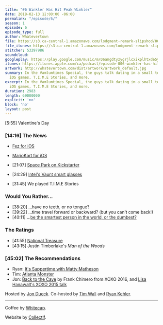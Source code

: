 ```yaml
---
title: "#6 Winkler Has Hit Peak Winkler"
date: 2018-02-13 12:00:00 -06:00
permalink: "/episode/6/"
season: 1
episode: 6
episode_type: full
author: Whatevertown
file: https://s3.ca-central-1.amazonaws.com/lodgment-remark-slipshod/006.mp3
file_itunes: https://s3.ca-central-1.amazonaws.com/lodgment-remark-slipshod/006.m4a
stitcher: 53297986
soundcloud:
googleplay: https://play.google.com/music/m/D6amgdtyzygrjlcxikplhtxde5y?t=Episode_006__Winkler_Has_Hit_Peak_Winkler-Whatevertown
itunes: https://itunes.apple.com/ca/podcast/episode-006-winkler-has-hit-peak-winkler/id1326449177?i=1000402213170&mt=2
artwork: http://whatevertown.com/dist/artwork/artwork_default.jpg
summary: In the Vamlumtimes Special, the guys talk dating in a small town, time travel,
  iOS games, T.I.M.E Stories, and more.
excerpt: In the Vamlumtimes Special, the guys talk dating in a small town, time travel,
  iOS games, T.I.M.E Stories, and more.
duration: 2983
length: 69000000
explicit: 'no'
block: 'no'
layout: post
---
```


[5:55] Valentine's Day

### [14:16] The News
- [Fez for iOS](https://www.polygon.com/2017/12/13/16772684/fez-ios-release-date)
- [MarioKart for iOS](https://9to5mac.com/2018/01/31/mario-kart-for-ios/)
- [21:07] [Space Park on Kickstarter](https://www.kickstarter.com/projects/keymastergames/space-park/description)
- [24:29] [Intel's Vaunt smart glasses](https://www.theverge.com/2018/2/5/16966530/intel-vaunt-smart-glasses-announced-ar-video)

- [31:45] We played T.I.M.E Stories

### Would You Rather…
- [38:20] …have no teeth, or no tongue?
- [39:22] …time travel forward or backward? (but you can't come back!)
- [40:11] …[be the smartest person in the world, or the dumbest?](https://www.reddit.com/r/WouldYouRather/comments/2dmuqj/would_you_rather_be_the_smartest_person_in_the/)

### The Ratings
- [41:55] [National Treasure](https://media.giphy.com/media/mWGWPhsDj79pS/giphy.gif)
- [43:15] Justin Timberlake's *Man of the Woods*

### [45:02] The Recommendations
- Ryan: [It's Suppertime with Matty Matheson](https://www.viceland.com/en_us/show/its-suppertime-matty-matheson)
- Tim: [Atlanta Monster](https://atlantamonster.com)
- Jon: [Back to the Cave](https://youtu.be/pyseBPuyHVk) by Frank Chimero from XOXO 2016, and [Lisa Hanawalt's XOXO 2015 talk](https://youtu.be/f6F_CF7Yvo0)

Hosted by [Jon Dueck](https://twitter.com/jondueck). Co-hosted by [Tim Wall](https://twitter.com/timjosephwall) and [Ryan Kehler](https://twitter.com/ryankehler).

---

Coffee by [Whitecap](http://drinkwhitecap.com/).

Website by [Collectif](http://collectif.co).
